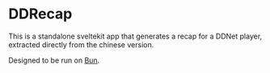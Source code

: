 # DDRecap

This is a standalone sveltekit app that generates a recap for a DDNet player, extracted directly from the chinese version.

Designed to be run on [Bun](https://bun.sh/).